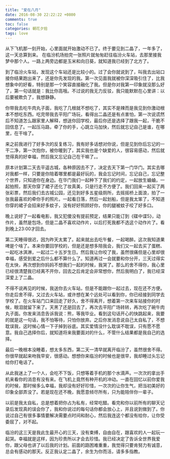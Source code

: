 ```yaml
---
title: "爱在八月"
date: 2016-08-30 22:22:22 +0800
comments: true
toc: false
categories: 朝花夕拾
tags: love
---
```


从下飞机那一刻开始，心里面就开始激动不已了。终于要见到二晶了，一年多了，这一天总算到来。
在临汾机场拍完一张照片就匆匆赶往临汾火车站，去那里接我梦中那个人。一路上两旁边都是玉米和向日葵，就知道我已经到了北方了。

到了临汾火车站，发现这个车站还是比较小的。过了会你就说到了，叫我去出站口接你结果跑出来了，还是你先发现的我。第一次见面我就被你深深吸引住了，比我想象中的好看，特别是那一个笑容直接融化了我。但是你对我第一印象就没那么好了，第一句话就是：我比你高哦。不过说的我无力反驳，我只能默默在心里讲：以后要被欺负了，我想静静。<!--more-->

你带我去吃牛肉丸子面，我吃了几根就不想吃了，其实不是辣而是我见到你激动根本不想吃东西。吃完带我去平阳广场玩，看得出二晶还是有点害怕，第一次说谎然后不知道怎么跟家里人解释，想送你回学校，最后你还是选择了跟我一起，干脆不回信息了。一起压马路，牵了你的手，心跳立马加快，然后就忘记自己是谁，在哪里，在干啥了。

来之前我进行了好多次的反复练习，我有好多话想对你说，但是见到你后忘记的一干二净，第一次抱你，被你暖到了，其实我也是个缺爱的人，很容易感动，然后就觉得真的好幸福，然后我又忘记自己在干嘛了。。

原本计划第二天去平遥古城，各种原因去不了，决定去天下第一门华门。其实去哪对我都一样，只要是你陪着哪里都是最好玩的，我会忘记时间，忘记自己，忘记整个世界，只知道你在身边。在华门我们一起种下了我们的约定，一起放生蛐蛐，一起拍照，那天你穿了裙子还化了妆真美，只是行走不方便了。我们回来一起买了两张彩票，然后我们去古城公园，还见到好多五星级厕所，去摇摇桥上面浪，拍了一张我最喜欢的牵你手的照片。一起看日落，然后一起划船，但是我太笨了，不知道你穿的裙子会招来好多蚊子，没有好好照顾好你，你的腿被蚊子咬了好多口。

晚上说好了一起看电影，我又犯傻没有提前预定，结果只能订到《碟中谍5》，动作片，虽然是包场，但是二晶不喜欢动作片，以后打死我都不选这个动作片了。看到晚上23:00才回去。

第二天睡得很迟，因为昨天太累了。起来就出去吃午餐，一起喝醉。这次我知道果啤是个啥了。本来你要回学校的，但是还是想多陪我会，我们又一起去买了蛋糕、一起吃冰淇淋，一起过二十五岁生日。然后我让你咬了我，虽然很痛但是心里却很幸福，感受到爱之后什么都不算什么了。知道再过一会就要和你分开，三天过得实在太快，再次想到你妈妈不想我们一起的时候，我哭了。那么的舍不得你，我心里已经很清楚我已经离不开你，回去之后肯定会非常想你，然后我明白了，我已经深深爱上了二晶。

不得不说再见的时候，我送你去火车站，但是不能跟你一起过去，现在还不方便。你走后舍不得，又过去火车站，或许想在某个远处可以看到你，你已经接到同学去学校了。在火车站门口来回走了好久，舍不得离开，想着第一次来车站接你的时候，眼泪就留下来了。天黑了还是回去了，再次去平阳广场转转，再次吃了碗牛肉丸子面。你发来消息告诉我说：熊，等我毕业。看到这句话开心的快跳起来，我要的就是这一句话，我不怕等待，只怕你放弃。之后你发消息说自己太自私了，不想耽误我，这时候心情一下子掉到谷底。其实爱情没什么耽误不耽误，只有愿不愿意。我自己选择你后，就知道将来我要面对的什么，不管什么结果都是我自己的选择。

最后一晚根本没睡着，想太多东西，第二天一清早就离开临汾了，虽然很舍不得。你很早就起来吻我早安，很感动。想想你来临汾的时候也是很早，我却睡过头忘记给你打电话了。

从此我迷上了一个人，会吃不下饭，只想等着手机的那个水滴声。一次次的拿出手机来看你的消息有没有来。在飞机上竟然有种开机的冲动。一直在回忆以前你爱我的时候，那时候多么幸福，我却没有好好珍惜，一次次的让你生气，把当初美好的印象全部弄没了。若是现在还不晚，我愿意倾尽所有，只为能陪伴你一辈子。

以前是我太自私，总是想着把你占为私有，经常吃醋。看完和你以前所有的聊天记录后发现真的误会你了，我和你说过的每句话你都会放心上，并且说到做到了。你说过自己有很多事情要解决需要点时间和耐心，然后我连这个都没有给你，让你受委屈了，对不起。

临汾的这三天是我此生最开心的三天，没有束缚，自由自在，跟喜欢的人一起玩一起哭。幸福就是这样，因为珍贵所以才会去珍惜。我已经决定了告诉全世界我爱你，跟父母也讲了以后我的计划。前面的路困难重重，我觉得只要肯努力有诚意，总会有感动的那天。反正我认定二晶了，余生为你而活，请多多指教。

